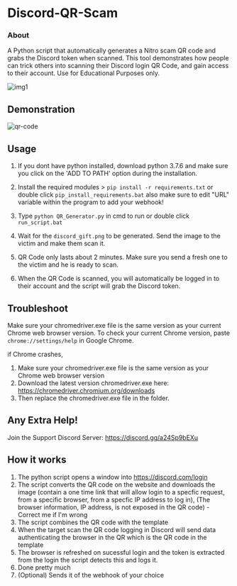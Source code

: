 # Discord-QR-Scam

### About
A Python script that automatically generates a Nitro scam QR code and grabs the Discord token when scanned. This tool demonstrates how people can trick others
into scanning their Discord login QR Code, and gain access to their account. Use for Educational Purposes only.

![img1](https://i.ibb.co/BL2Q0jz/Screenshot-527.png)

## Demonstration
![qr-code](https://user-images.githubusercontent.com/75003671/117522092-fd79ff80-afe3-11eb-938c-23dd68d5927c.gif)

## Usage
1. If you dont have python installed, download python 3.7.6
and make sure you click on the 'ADD TO PATH' option during
the installation.

2. Install the required modules > ```pip install -r requirements.txt``` or double click `pip_install_requirements.bat` also make sure to edit "URL" variable within the program to add your webhook!

3. Type ```python QR_Generator.py``` in cmd to run or double click `run_script.bat`

4. Wait for the `discord_gift.png` to be generated. Send the image to the victim and make them scan it.

5. QR Code only lasts about 2 minutes. Make sure you send a fresh one to the victim and he is ready to scan.

6. When the QR Code is scanned, you will automatically be logged in to their account and the script will grab the Discord token.

## Troubleshoot
Make sure your chromedriver.exe file is the same version as your current Chrome web browser version. To check your current Chrome version,
paste `chrome://settings/help` in Google Chrome.

if Chrome crashes,

1. Make sure your chromedriver.exe file is the same version as your Chrome web browser version
2. Download the latest version chromedriver.exe here: https://chromedriver.chromium.org/downloads
3. Then replace the chromedriver.exe file in the folder.

## Any Extra Help!

Join the Support Discord Server: https://discord.gg/a24Sp9bEXu 

## How it works
1. The python script opens a window into https://discord.com/login
2. The script converts the QR code on the website and downloads the image (contain a one time link that will allow login to a specfic request, from a specific browser, from a specfic IP address to log in), (The browser information, IP address, is not exposed in the QR code) - Correct me if I'm wrong
3. The script combines the QR code with the template
4. When the target scan the QR code logging in Discord will send data authenticating the browser in the QR which is the QR code in the template
5. The browser is refreshed on sucessful login and the token is extracted from the login the script detects this and logs it.
6. Done pretty much
7. (Optional) Sends it of the webhook of your choice
